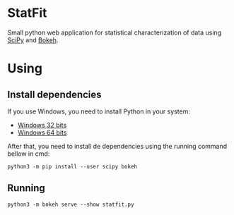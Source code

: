 # StatFit

Small python web application for statistical characterization of data using [SciPy](https://docs.scipy.org/doc/scipy/reference/tutorial/stats.html) and [Bokeh](https://bokeh.pydata.org/en/latest/).

# Using

## Install dependencies

If you use Windows, you need to install Python in your system:
 - [Windows 32 bits](https://www.python.org/ftp/python/3.7.3/python-3.7.3.exe)
 - [Windows 64 bits](https://www.python.org/ftp/python/3.7.3/python-3.7.3-amd64.exe)

After that, you need to install de dependencies using the running command bellow in cmd:

```
python3 -m pip install --user scipy bokeh
```

## Running

```
python3 -m bokeh serve --show statfit.py
```

